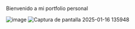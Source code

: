 Bienvenido a mi portfolio personal

![image](https://github.com/user-attachments/assets/7d387d89-f31e-4cd2-a2cf-2970fafd3608)
![Captura de pantalla 2025-01-16 135948](https://github.com/user-attachments/assets/b14878e2-7694-4fa1-96e0-c9ae7c593ae8)
